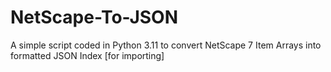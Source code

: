 # NetScape-To-JSON
A simple script coded in Python 3.11 to convert NetScape 7 Item Arrays into formatted JSON Index [for importing]
